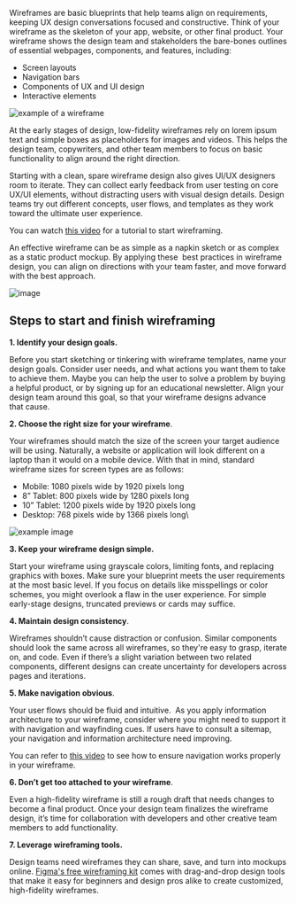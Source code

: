 Wireframes are basic blueprints that help teams align on requirements, keeping UX design conversations focused and constructive. Think of your wireframe as the skeleton of your app, website, or other final product. Your wireframe shows the design team and stakeholders the bare-bones outlines of essential webpages, components, and features, including:

- Screen layouts
- Navigation bars
- Components of UX and UI design
- Interactive elements

![example of a wireframe](https://public-images.interaction-design.org/literature/articles/materials/1-ixdf-elements-of-a-wireframe.jpg)

At the early stages of design, low-fidelity wireframes rely on lorem ipsum text and simple boxes as placeholders for images and videos. This helps the design team, copywriters, and other team members to focus on basic functionality to align around the right direction.

Starting with a clean, spare wireframe design also gives UI/UX designers room to iterate. They can collect early feedback from user testing on core UX/UI elements, without distracting users with visual design details. Design teams try out different concepts, user flows, and templates as they work toward the ultimate user experience.

You can watch [this video](https://www.youtube.com/watch?v=D4NyQ5iOMF0) for a tutorial to start wireframing.

An effective wireframe can be as simple as a napkin sketch or as complex as a static product mockup. By applying these  best practices in wireframe design, you can align on directions with your team faster, and move forward with the best approach.

![image](https://cdn.nulab.com/learn-wp/app/uploads/2018/10/14211223/Infographic-Cheat-Sheet.jpg)

## Steps to start and finish wireframing

**1. Identify your design goals.**

Before you start sketching or tinkering with wireframe templates, name your design goals. Consider user needs, and what actions you want them to take to achieve them. Maybe you can help the user to solve a problem by buying a helpful product, or by signing up for an educational newsletter. Align your design team around this goal, so that your wireframe designs advance that cause.

**2. Choose the right size for your wireframe**.

Your wireframes should match the size of the screen your target audience will be using. Naturally, a website or application will look different on a laptop than it would on a mobile device. With that in mind, standard wireframe sizes for screen types are as follows:

- Mobile: 1080 pixels wide by 1920 pixels long
- 8” Tablet: 800 pixels wide by 1280 pixels long
- 10” Tablet: 1200 pixels wide by 1920 pixels long
- Desktop: 768 pixels wide by 1366 pixels long\

![example image](https://cdn.prod.website-files.com/64fa82cbdeed167ebaefef84/64fa868c41d7a2600b45a4d5_606de8872932076fce79ad0f_TL5vrIkw1V7VYfqA3lvvi313PuvWyzIJtAQ4HthZnsXuYXQTC4rQhEcyq40qZaYDYpBHtnnPJ0PhnmBuJ9XRLnWMrlzZE9IXIfyvYan4Xj3woYXuTrAC7kTgydlqIADE8A26ITwb.png)

**3. Keep your wireframe design simple.**

Start your wireframe using grayscale colors, limiting fonts, and replacing graphics with boxes. Make sure your blueprint meets the user requirements at the most basic level. If you focus on details like misspellings or color schemes, you might overlook a flaw in the user experience. For simple early-stage designs, truncated previews or cards may suffice.

**4. Maintain design consistency**.

Wireframes shouldn’t cause distraction or confusion. Similar components should look the same across all wireframes, so they're easy to grasp, iterate on, and code. Even if there’s a slight variation between two related components, different designs can create uncertainty for developers across pages and iterations.

**5. Make navigation obvious**.

Your user flows should be fluid and intuitive.  As you apply information architecture to your wireframe, consider where you might need to support it with navigation and wayfinding cues. If users have to consult a sitemap, your navigation and information architecture need improving.

You can refer to [this video](https://youtu.be/zoxkTqhHfds) to see how to ensure navigation works properly in your wireframe.

**6. Don’t get too attached to your wireframe**.

Even a high-fidelity wireframe is still a rough draft that needs changes to become a final product. Once your design team finalizes the wireframe design, it’s time for collaboration with developers and other creative team members to add functionality.

**7. Leverage wireframing tools.**

Design teams need wireframes they can share, save, and turn into mockups online. [Figma's free wireframing kit](https://www.figma.com/templates/wireframe-kits/) comes with drag-and-drop design tools that make it easy for beginners and design pros alike to create customized, high-fidelity wireframes.

